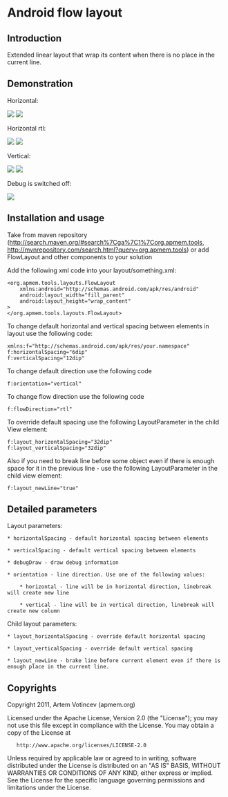 # Android flow layout

## Introduction

Extended linear layout that wrap its content when there is no place in the current line.

## Demonstration

Horizontal:

![](https://github.com/ApmeM/android-flowlayout/raw/master/img/horizontal_portrait.png)
![](https://github.com/ApmeM/android-flowlayout/raw/master/img/horizontal_album.png)

Horizontal rtl:

![](https://raw.githubusercontent.com/naveedmurtuza/android-flowlayout/master/img/portrait_rtl.png)
![](https://raw.githubusercontent.com/naveedmurtuza/android-flowlayout/master/img/landscape_rtl.png)

Vertical:

![](https://github.com/ApmeM/android-flowlayout/raw/master/img/vertical_portrait.png)
![](https://github.com/ApmeM/android-flowlayout/raw/master/img/vertical_album.png)

Debug is switched off:

![](https://github.com/ApmeM/android-flowlayout/raw/master/img/no_debug.png)

## Installation and usage

Take from maven repository (<http://search.maven.org/#search%7Cga%7C1%7Corg.apmem.tools>, <http://mvnrepository.com/search.html?query=org.apmem.tools>) or add FlowLayout and other components to your solution

Add the following xml code into your layout/something.xml:

	<org.apmem.tools.layouts.FlowLayout
		xmlns:android="http://schemas.android.com/apk/res/android"
		android:layout_width="fill_parent"
		android:layout_height="wrap_content"
	>
	</org.apmem.tools.layouts.FlowLayout>

To change default horizontal and vertical spacing between elements in layout use the following code:
        
	xmlns:f="http://schemas.android.com/apk/res/your.namespace"
	f:horizontalSpacing="6dip"
	f:verticalSpacing="12dip"

To change default direction use the following code

	f:orientation="vertical"

To change flow direction use the following code

	f:flowDirection="rtl"
	
To override default spacing use the following LayoutParameter in the child View element:

	f:layout_horizontalSpacing="32dip"
	f:layout_verticalSpacing="32dip"

Also if you need to break line before some object even if there is enough space for it in the previous line - use the following LayoutParameter in the child view element:

	f:layout_newLine="true"

## Detailed parameters

Layout parameters:

	* horizontalSpacing - default horizontal spacing between elements

	* verticalSpacing - default vertical spacing between elements

	* debugDraw - draw debug information

	* orientation - line direction. Use one of the following values:

		* horizontal - line will be in horizontal direction, linebreak will create new line

		* vertical - line will be in vertical direction, linebreak will create new column

Child layout parameters:

	* layout_horizontalSpacing - override default horizontal spacing

	* layout_verticalSpacing - override default vertical spacing

	* layout_newLine - brake line before current element even if there is enough place in the current line.

## Copyrights

   Copyright 2011, Artem Votincev (apmem.org)
 
   Licensed under the Apache License, Version 2.0 (the "License");
   you may not use this file except in compliance with the License.
   You may obtain a copy of the License at

       http://www.apache.org/licenses/LICENSE-2.0

   Unless required by applicable law or agreed to in writing, software
   distributed under the License is distributed on an "AS IS" BASIS,
   WITHOUT WARRANTIES OR CONDITIONS OF ANY KIND, either express or implied.
   See the License for the specific language governing permissions and
   limitations under the License.
